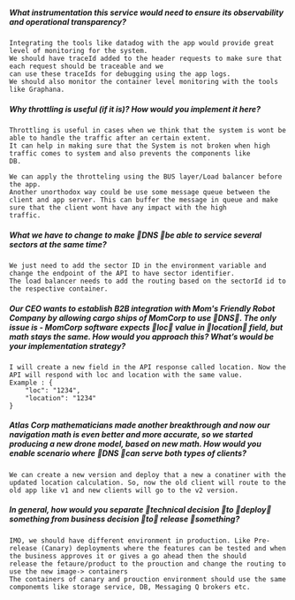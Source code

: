 ##### What instrumentation this service would need to ensure its observability and operational transparency?
````aidl
Integrating the tools like datadog with the app would provide great level of monitoring for the system. 
We should have traceId added to the header requests to make sure that each request should be traceable and we 
can use these traceIds for debugging using the app logs.
We should also monitor the container level monitoring with the tools like Graphana.
````
##### Why throttling is useful (if it is)? How would you implement it here?
```aidl
Throttling is useful in cases when we think that the system is wont be able to handle the traffic after an certain extent.
It can help in making sure that the System is not broken when high traffic comes to system and also prevents the components like 
DB.

We can apply the throtteling using the BUS layer/Load balancer before the app.
Another unorthodox way could be use some message queue between the client and app server. This can buffer the message in queue and make sure that the client wont have any impact with the high 
traffic. 

``` 
##### What we have to change to make DNS be able to service several sectors at the same time?
```aidl
We just need to add the sector ID in the environment variable and change the endpoint of the API to have sector identifier.
The load balancer needs to add the routing based on the sectorId id to the respective container.  

``` 
##### Our CEO wants to establish B2B integration with Mom's Friendly Robot Company by allowing cargo ships of MomCorp to use DNS. The only issue is - MomCorp software expects loc value in location field, but math stays the same. How would you approach this? What’s would be your implementation strategy?
```aidl
I will create a new field in the API response called location. Now the API will respond with loc and location with the same value.
Example : {
    "loc": "1234",
    "location": "1234"
}
```

##### Atlas Corp mathematicians made another breakthrough and now our navigation math is even better and more accurate, so we started producing a new drone model, based on new math. How would you enable scenario where DNS can serve both types of clients? 
````aidl
We can create a new version and deploy that a new a conatiner with the updated location calculation. So, now the old client will route to the old app like v1 and new clients will go to the v2 version.  
````
##### In general, how would you separate technical decision to deploy something from business decision to release something?

````aidl
IMO, we should have different environment in production. Like Pre-release (Canary) deployments where the features can be tested and when the business approves it or gives a go ahead then the should 
release the fetaure/product to the prouction and change the routing to use the new image-> containers
The containers of canary and prouction environment should use the same componemts like storage service, DB, Messaging Q brokers etc. 

````
